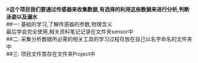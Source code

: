 #**这个项目我们要通过传感器来收集数据,有选择的利用这些数据来进行分析,判断泳姿以及溺水**<Br/>
##一:
基础的学习,了解传感器的参数,物理含义<Br/>
最后学会完全使用,相关资料笔记记录在文件夹sensor中<Br/>
##二:
采集分析数据所必需的相关工具的学习过程存放在自己以名字命名的文件夹中<Br/>
##三:
项目文件暂存在文件夹Project中<Br/>
